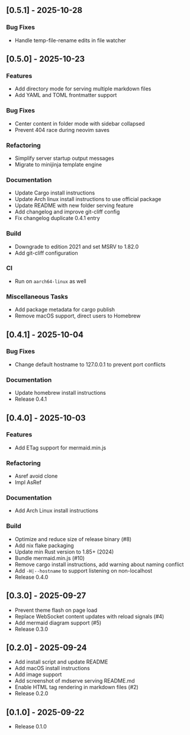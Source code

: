 ## [0.5.1] - 2025-10-28
### Bug Fixes
- Handle temp-file-rename edits in file watcher

## [0.5.0] - 2025-10-23
### Features
- Add directory mode for serving multiple markdown files
- Add YAML and TOML frontmatter support
### Bug Fixes
- Center content in folder mode with sidebar collapsed
- Prevent 404 race during neovim saves
### Refactoring
- Simplify server startup output messages
- Migrate to minijinja template engine
### Documentation
- Update Cargo install instructions
- Update Arch linux install instructions to use official package
- Update README with new folder serving feature
- Add changelog and improve git-cliff config
- Fix changelog duplicate 0.4.1 entry
### Build
- Downgrade to edition 2021 and set MSRV to 1.82.0
- Add git-cliff configuration
### CI
- Run on `aarch64-linux` as well
### Miscellaneous Tasks
- Add package metadata for cargo publish
- Remove macOS support, direct users to Homebrew

## [0.4.1] - 2025-10-04
### Bug Fixes
- Change default hostname to 127.0.0.1 to prevent port conflicts
### Documentation
- Update homebrew install instructions
- Release 0.4.1

## [0.4.0] - 2025-10-03
### Features
- Add ETag support for mermaid.min.js
### Refactoring
- Asref avoid clone
- Impl AsRef<Path>
### Documentation
- Add Arch Linux install instructions
### Build
- Optimize and reduce size of release binary (#8)
- Add nix flake packaging
- Update min Rust version to 1.85+ (2024)
- Bundle mermaid.min.js (#10)
- Remove cargo install instructions, add warning about naming conflict
- Add `-H|--hostname` to support listening on non-localhost
- Release 0.4.0

## [0.3.0] - 2025-09-27
- Prevent theme flash on page load
- Replace WebSocket content updates with reload signals (#4)
- Add mermaid diagram support (#5)
- Release 0.3.0

## [0.2.0] - 2025-09-24
- Add install script and update README
- Add macOS install instructions
- Add image support
- Add screenshot of mdserve serving README.md
- Enable HTML tag rendering in markdown files (#2)
- Release 0.2.0

## [0.1.0] - 2025-09-22
- Release 0.1.0

